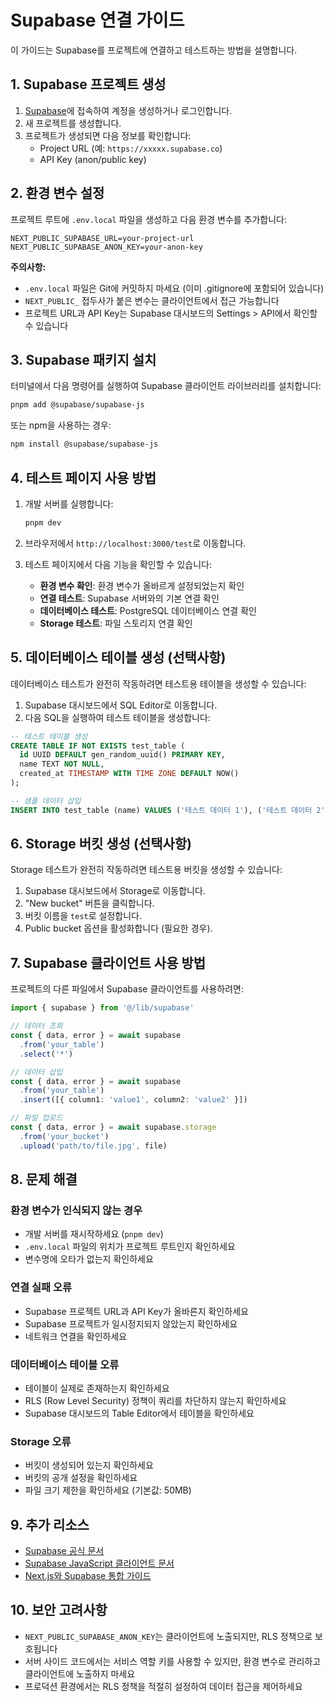# Supabase 연결 가이드

이 가이드는 Supabase를 프로젝트에 연결하고 테스트하는 방법을 설명합니다.

## 1. Supabase 프로젝트 생성

1. [Supabase](https://supabase.com)에 접속하여 계정을 생성하거나 로그인합니다.
2. 새 프로젝트를 생성합니다.
3. 프로젝트가 생성되면 다음 정보를 확인합니다:
   - Project URL (예: `https://xxxxx.supabase.co`)
   - API Key (anon/public key)

## 2. 환경 변수 설정

프로젝트 루트에 `.env.local` 파일을 생성하고 다음 환경 변수를 추가합니다:

```env
NEXT_PUBLIC_SUPABASE_URL=your-project-url
NEXT_PUBLIC_SUPABASE_ANON_KEY=your-anon-key
```

**주의사항:**
- `.env.local` 파일은 Git에 커밋하지 마세요 (이미 .gitignore에 포함되어 있습니다)
- `NEXT_PUBLIC_` 접두사가 붙은 변수는 클라이언트에서 접근 가능합니다
- 프로젝트 URL과 API Key는 Supabase 대시보드의 Settings > API에서 확인할 수 있습니다

## 3. Supabase 패키지 설치

터미널에서 다음 명령어를 실행하여 Supabase 클라이언트 라이브러리를 설치합니다:

```bash
pnpm add @supabase/supabase-js
```

또는 npm을 사용하는 경우:

```bash
npm install @supabase/supabase-js
```

## 4. 테스트 페이지 사용 방법

1. 개발 서버를 실행합니다:
   ```bash
   pnpm dev
   ```

2. 브라우저에서 `http://localhost:3000/test`로 이동합니다.

3. 테스트 페이지에서 다음 기능을 확인할 수 있습니다:
   - **환경 변수 확인**: 환경 변수가 올바르게 설정되었는지 확인
   - **연결 테스트**: Supabase 서버와의 기본 연결 확인
   - **데이터베이스 테스트**: PostgreSQL 데이터베이스 연결 확인
   - **Storage 테스트**: 파일 스토리지 연결 확인

## 5. 데이터베이스 테이블 생성 (선택사항)

데이터베이스 테스트가 완전히 작동하려면 테스트용 테이블을 생성할 수 있습니다:

1. Supabase 대시보드에서 SQL Editor로 이동합니다.
2. 다음 SQL을 실행하여 테스트 테이블을 생성합니다:

```sql
-- 테스트 테이블 생성
CREATE TABLE IF NOT EXISTS test_table (
  id UUID DEFAULT gen_random_uuid() PRIMARY KEY,
  name TEXT NOT NULL,
  created_at TIMESTAMP WITH TIME ZONE DEFAULT NOW()
);

-- 샘플 데이터 삽입
INSERT INTO test_table (name) VALUES ('테스트 데이터 1'), ('테스트 데이터 2');
```

## 6. Storage 버킷 생성 (선택사항)

Storage 테스트가 완전히 작동하려면 테스트용 버킷을 생성할 수 있습니다:

1. Supabase 대시보드에서 Storage로 이동합니다.
2. "New bucket" 버튼을 클릭합니다.
3. 버킷 이름을 `test`로 설정합니다.
4. Public bucket 옵션을 활성화합니다 (필요한 경우).

## 7. Supabase 클라이언트 사용 방법

프로젝트의 다른 파일에서 Supabase 클라이언트를 사용하려면:

```typescript
import { supabase } from '@/lib/supabase'

// 데이터 조회
const { data, error } = await supabase
  .from('your_table')
  .select('*')

// 데이터 삽입
const { data, error } = await supabase
  .from('your_table')
  .insert([{ column1: 'value1', column2: 'value2' }])

// 파일 업로드
const { data, error } = await supabase.storage
  .from('your_bucket')
  .upload('path/to/file.jpg', file)
```

## 8. 문제 해결

### 환경 변수가 인식되지 않는 경우
- 개발 서버를 재시작하세요 (`pnpm dev`)
- `.env.local` 파일의 위치가 프로젝트 루트인지 확인하세요
- 변수명에 오타가 없는지 확인하세요

### 연결 실패 오류
- Supabase 프로젝트 URL과 API Key가 올바른지 확인하세요
- Supabase 프로젝트가 일시정지되지 않았는지 확인하세요
- 네트워크 연결을 확인하세요

### 데이터베이스 테이블 오류
- 테이블이 실제로 존재하는지 확인하세요
- RLS (Row Level Security) 정책이 쿼리를 차단하지 않는지 확인하세요
- Supabase 대시보드의 Table Editor에서 테이블을 확인하세요

### Storage 오류
- 버킷이 생성되어 있는지 확인하세요
- 버킷의 공개 설정을 확인하세요
- 파일 크기 제한을 확인하세요 (기본값: 50MB)

## 9. 추가 리소스

- [Supabase 공식 문서](https://supabase.com/docs)
- [Supabase JavaScript 클라이언트 문서](https://supabase.com/docs/reference/javascript/introduction)
- [Next.js와 Supabase 통합 가이드](https://supabase.com/docs/guides/getting-started/quickstarts/nextjs)

## 10. 보안 고려사항

- `NEXT_PUBLIC_SUPABASE_ANON_KEY`는 클라이언트에 노출되지만, RLS 정책으로 보호됩니다
- 서버 사이드 코드에서는 서비스 역할 키를 사용할 수 있지만, 환경 변수로 관리하고 클라이언트에 노출하지 마세요
- 프로덕션 환경에서는 RLS 정책을 적절히 설정하여 데이터 접근을 제어하세요

